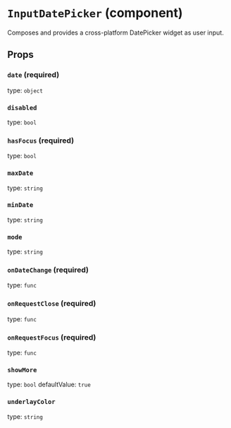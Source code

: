 `InputDatePicker` (component)
=============================

Composes <InputPicker /> and provides a cross-platform
DatePicker widget as user input.

Props
-----

### `date` (required)

type: `object`


### `disabled`

type: `bool`


### `hasFocus` (required)

type: `bool`


### `maxDate`

type: `string`


### `minDate`

type: `string`


### `mode`

type: `string`


### `onDateChange` (required)

type: `func`


### `onRequestClose` (required)

type: `func`


### `onRequestFocus` (required)

type: `func`


### `showMore`

type: `bool`
defaultValue: `true`


### `underlayColor`

type: `string`


